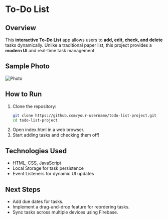 # To-Do List 

## Overview  
This **interactive To-Do List** app allows users to **add, edit, check, and delete** tasks dynamically. Unlike a traditional paper list, this project provides a **modern UI** and real-time task management.  

## Sample Photo
![Photo](https://github.com/haileyrthomas01/pythonportfolio/blob/main/web-projects/todo-list-project/todolist.png)

## How to Run  
1. Clone the repository:  
   ```sh
   git clone https://github.com/your-username/todo-list-project.git
   cd todo-list-project
2. Open index.html in a web browser.
3. Start adding tasks and checking them off!

## Technologies Used
- HTML, CSS, JavaScript
- Local Storage for task persistence
- Event Listeners for dynamic UI updates

## Next Steps
- Add due dates for tasks.
- Implement a drag-and-drop feature for reordering tasks.
- Sync tasks across multiple devices using Firebase.
